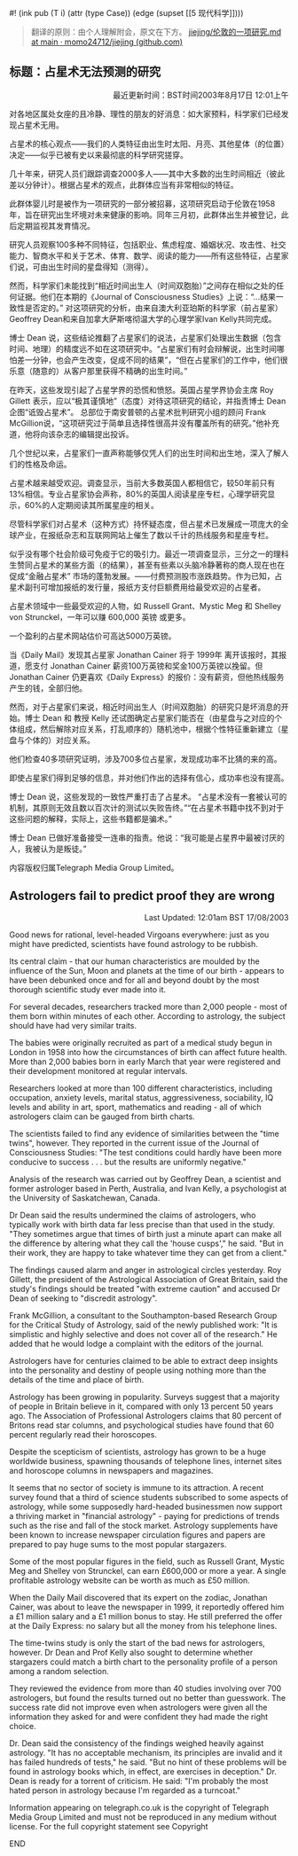 #! (ink pub (T i) (attr (type Case)) (edge (supset [[5 现代科学]])))

> 翻译的原则：由个人理解附会，原文在下方。
> [jiejing/伦敦的一项研究.md at main · momo24712/jiejing (github.com)](https://github.com/momo24712/jiejing/blob/main/%E8%B5%84%E6%96%99/%E6%95%B0%E6%8D%AE/%E4%BC%A6%E6%95%A6%E7%9A%84%E4%B8%80%E9%A1%B9%E7%A0%94%E7%A9%B6.md)
## 标题：占星术无法预测的研究
<p align="right">最近更新时间：BST时间2003年8月17日 12:01上午 </p>

对各地区属处女座的且冷静、理性的朋友的好消息：如大家预料，科学家们已经发现占星术无用。

占星术的核心观点——我们的人类特征由出生时太阳、月亮、其他星体（的位置）决定——似乎已被有史以来最彻底的科学研究搓穿。

几十年来，研究人员们跟踪调查2000多人——其中大多数的出生时间相近（彼此差以分钟计）。根据占星术的观点，此群体应当有非常相似的特征。

此群体婴儿时是被作为一项研究的一部分被招募，这项研究启动于伦敦在1958年，旨在研究出生坏境对未来健康的影响。同年三月初，此群体出生并被登记，此后定期监视其发育情况。

研究人员观察100多种不同特征，包括职业、焦虑程度、婚姻状况、攻击性、社交能力、智商水平和关于艺术、体育、数学、阅读的能力——所有这些特征，占星家们说，可由出生时间的星盘得知（测得）。

然而，科学家们未能找到“相近时间出生人（时间双胞胎）”之间存在相似之处的任何证据。他们在本期的《Journal of Consciousness Studies》上说：“…结果一致性是否定的。”
对这项研究的分析，由来自澳大利亚珀斯的科学家（前占星家）Geoffrey Dean和来自加拿大萨斯喀彻温大学的心理学家Ivan Kelly共同完成。

博士 Dean 说，这些结论推翻了占星家们的说法，占星家们处理出生数据（包含时间、地理）的精度远不如在这项研究中。“占星家们有时会辩解说，出生时间哪怕差一分钟，也会产生改变，促成不同的结果”，“但在占星家们的工作中，他们很乐意（随意的）从客户那里获得不精确的出生时间。”

在昨天，这些发现引起了占星学界的恐慌和愤怒。英国占星学界协会主席 Roy Gillett 表示，应以“极其谨慎地”（态度）对待这项研究的结论，并指责博士 Dean 企图“诋毁占星术”。
总部位于南安普顿的占星术批判研究小组的顾问 Frank McGillion说，“这项研究过于简单且选择性很高并没有覆盖所有的研究。”他补充道，他将向该杂志的编辑提出投诉。

几个世纪以来，占星家们一直声称能够仅凭人们的出生时间和出生地，深入了解人们的性格及命运。

占星术越来越受欢迎。调查显示，当前大多数英国人都相信它，较50年前只有13%相信。专业占星家协会声称，80%的英国人阅读星座专栏，心理学研究显示，60%的人定期阅读其所属星座的相关。

尽管科学家们对占星术（这种方式）持怀疑态度，但占星术已发展成一项庞大的全球产业，在报纸杂志和互联网网站上催生了数以千计的热线服务和星座专栏。

似乎没有哪个社会阶级可免疫于它的吸引力。最近一项调查显示，三分之一的理科生赞同占星术的某些方面（的结果），甚至有些素以头脑冷静著称的商人现在也在促成“金融占星术” 市场的蓬勃发展。——付费预测股市涨跌趋势。作为已知，占星术副刊可增加报纸的发行量，报纸方支付巨额费用给最受欢迎的占星者。

占星术领域中一些最受欢迎的人物，如 Russell Grant、Mystic Meg 和 Shelley von Strunckel，一年可以赚 600,000 英镑 或更多。

一个盈利的占星术网站估价可高达5000万英镑。

当《Daily Mail》发现其占星家 Jonathan Cainer 将于 1999年 离开该报时，其报道，愿支付 Jonathan Cainer 薪资100万英镑和奖金100万英镑以挽留。但 Jonathan Cainer 仍更喜欢《Daily Express》的报价：没有薪资，但他热线服务产生的钱，全部归他。

然而，对于占星家们来说，相近时间出生人（时间双胞胎）的研究只是坏消息的开始。博士 Dean 和 教授 Kelly 还试图确定占星家们能否在（由星盘与之对应的个体组成，然后解除对应关系，打乱顺序的）随机池中，根据个性特征重新建立（星盘与个体的）对应关系。

他们检查40多项研究证明，涉及700多位占星家，发现成功率不比猜的来的高。

即使占星家们得到足够的信息，并对他们作出的选择有信心，成功率也没有提高。

博士 Dean 说，这些发现的一致性严重打击了占星术。
“占星术没有一套被认可的机制，其原则无效且数以百次计的测试以失败告终。”“在占星术书籍中找不到对于这些问题的解释，实际上，这些书籍都是骗术。”

博士 Dean 已做好准备接受一连串的指责。他说：“我可能是占星界中最被讨厌的人，我被认为是叛徒。”

内容版权归属Telegraph Media Group Limited。


## Astrologers fail to predict proof they are wrong

<p align="right">Last Updated: 12:01am BST 17/08/2003</p>

Good news for rational, level-headed Virgoans everywhere: just as you might have predicted, scientists have found astrology to be rubbish.

Its central claim - that our human characteristics are moulded by the influence of the Sun, Moon and planets at the time of our birth - appears to have been debunked once and for all and beyond doubt by the most thorough scientific study ever made into it.

For several decades, researchers tracked more than 2,000 people - most of them born within minutes of each other. According to astrology, the subject should have had very similar traits.

The babies were originally recruited as part of a medical study begun in London in 1958 into how the circumstances of birth can affect future health. More than 2,000 babies born in early March that year were registered and their development monitored at regular intervals.

Researchers looked at more than 100 different characteristics, including occupation, anxiety levels, marital status, aggressiveness, sociability, IQ levels and ability in art, sport, mathematics and reading - all of which astrologers claim can be gauged from birth charts.

The scientists failed to find any evidence of similarities between the "time twins", however. They reported in the current issue of the Journal of Consciousness Studies: "The test conditions could hardly have been more conducive to success . . . but the results are uniformly negative."

Analysis of the research was carried out by Geoffrey Dean, a scientist and former astrologer based in Perth, Australia, and Ivan Kelly, a psychologist at the University of Saskatchewan, Canada.

Dr Dean said the results undermined the claims of astrologers, who typically work with birth data far less precise than that used in the study. "They sometimes argue that times of birth just a minute apart can make all the difference by altering what they call the 'house cusps'," he said. "But in their work, they are happy to take whatever time they can get from a client."

The findings caused alarm and anger in astrological circles yesterday. Roy Gillett, the president of the Astrological Association of Great Britain, said the study's findings should be treated "with extreme caution" and accused Dr Dean of seeking to "discredit astrology".

Frank McGillion, a consultant to the Southampton-based Research Group for the Critical Study of Astrology, said of the newly published work: "It is simplistic and highly selective and does not cover all of the research." He added that he would lodge a complaint with the editors of the journal.

Astrologers have for centuries claimed to be able to extract deep insights into the personality and destiny of people using nothing more than the details of the time and place of birth.

Astrology has been growing in popularity. Surveys suggest that a majority of people in Britain believe in it, compared with only 13 percent 50 years ago. The Association of Professional Astrologers claims that 80 percent of Britons read star columns, and psychological studies have found that 60 percent regularly read their horoscopes.

Despite the scepticism of scientists, astrology has grown to be a huge worldwide business, spawning thousands of telephone lines, internet sites and horoscope columns in newspapers and magazines.

It seems that no sector of society is immune to its attraction. A recent survey found that a third of science students subscribed to some aspects of astrology, while some supposedly hard-headed businessmen now support a thriving market in "financial astrology" - paying for predictions of trends such as the rise and fall of the stock market. Astrology supplements have been known to increase newspaper circulation figures and papers are prepared to pay huge sums to the most popular stargazers.

Some of the most popular figures in the field, such as Russell Grant, Mystic Meg and Shelley von Strunckel, can earn £600,000 or more a year.
A single profitable astrology website can be worth as much as £50 million.

When the Daily Mail discovered that its expert on the zodiac, Jonathan Cainer, was about to leave the newspaper in 1999, it reportedly offered him a £1 million salary and a £1 million bonus to stay. He still preferred the offer at the Daily Express: no salary but all the money from his telephone lines.

The time-twins study is only the start of the bad news for astrologers, however. Dr Dean and Prof Kelly also sought to determine whether stargazers could match a birth chart to the personality profile of a person among a random selection.

They reviewed the evidence from more than 40 studies involving over 700 astrologers, but found the results turned out no better than guesswork.
The success rate did not improve even when astrologers were given all the information they asked for and were confident they had made the right choice.

Dr. Dean said the consistency of the findings weighed heavily against astrology.
"It has no acceptable mechanism, its principles are invalid and it has failed hundreds of tests," he said. "But no hint of these problems will be found in astrology books which, in effect, are exercises in deception."
Dr. Dean is ready for a torrent of criticism. He said: "I'm probably the most hated person in astrology because I'm regarded as a turncoat."

Information appearing on telegraph.co.uk is the copyright of Telegraph Media Group Limited and must not be reproduced in any medium without license. For the full copyright statement see Copyright

END